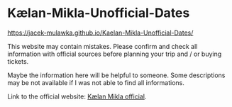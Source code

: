 # Kælan-Mikla-Unofficial-Dates

https://jacek-mulawka.github.io/Kaelan-Mikla-Unofficial-Dates/

This website may contain mistakes.
Please confirm and check all information with official sources before planning your trip and / or buying tickets.

Maybe the information here will be helpful to someone. Some descriptions may be not available if I was not able to find all informations.

Link to the official website: [Kælan Mikla official](https://www.kaelanmikla.com/).

